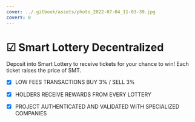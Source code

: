 ```yaml
---
cover: ../.gitbook/assets/photo_2022-07-04_11-03-39.jpg
coverY: 0
---
```


# ☑ Smart Lottery Decentralized

Deposit into Smart Lottery to receive tickets for your chance to win! Each ticket raises the price of SMT.

* [x] LOW FEES TRANSACTIONS BUY 3% / SELL 3%
* [x] HOLDERS RECEIVE REWARDS FROM EVERY LOTTERY
* [x] PROJECT AUTHENTICATED AND VALIDATED WITH SPECIALIZED COMPANIES

